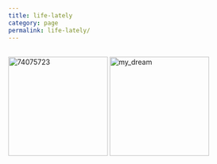 ```yaml
---
title: life-lately
category: page
permalink: life-lately/
---
```

<br>
<img src="https://www.yuriumemoto.com/pics/74075723.JPG" alt="74075723" width="200">  
<img src="https://www.yuriumemoto.com/pics/my_dream.png" alt="my_dream" width="200">  
